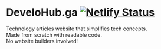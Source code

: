 # DeveloHub.ga [![Netlify Status](https://api.netlify.com/api/v1/badges/00f49001-e1a7-49f8-ac95-d7ca7fc46b79/deploy-status)](https://app.netlify.com/sites/develohub/deploys)
Technology articles website that simplifies tech concepts.  
Made from scratch with readable code.  
No website builders involved!
